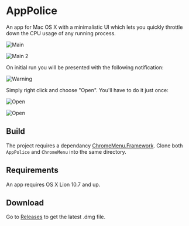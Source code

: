 AppPolice
=========

An app for Mac OS X with a minimalistic UI which lets you quickly throttle down the CPU usage of any running  process.

![Main](https://cloud.githubusercontent.com/assets/1557716/12860549/fdffd054-cc65-11e5-8405-cc224ea4ab3b.png)

![Main 2](https://cloud.githubusercontent.com/assets/1557716/12860551/ffff72d8-cc65-11e5-9304-4f1341657b5a.png)

On initial run you will be presented with the following notification:

![Warning](https://cloud.githubusercontent.com/assets/1557716/12860557/118f5fcc-cc66-11e5-8822-dc85cbe7bbb9.png)

Simply right click and choose "Open". You'll have to do it just once:

![Open](https://cloud.githubusercontent.com/assets/1557716/12860558/11908a78-cc66-11e5-9998-b4bec11dbfeb.png)

![Open](https://cloud.githubusercontent.com/assets/1557716/12860559/1193fe42-cc66-11e5-9d4f-8b8af842ea72.png)

## Build

The project requires a dependancy [ChromeMenu.Framework](https://github.com/fuyu/ChromeMenu). Clone both ``AppPolice`` and ``ChromeMenu`` into the same directory.


## Requirements

An app requires OS X Lion 10.7 and up.


## Download

Go to [Releases](https://github.com/fuyu/AppPolice/releases) to get the latest .dmg file.
